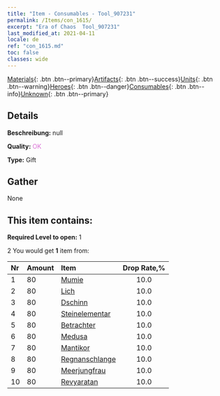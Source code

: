 ```yaml
---
title: "Item - Consumables - Tool_907231"
permalink: /Items/con_1615/
excerpt: "Era of Chaos  Tool_907231"
last_modified_at: 2021-04-11
locale: de
ref: "con_1615.md"
toc: false
classes: wide
---
```

 [Materials](/de/Items/){: .btn .btn--primary}[Artifacts](/de/Items/Artifacts/){: .btn .btn--success}[Units](/de/Items/Units/){: .btn .btn--warning}[Heroes](/de/Items/Heroes/){: .btn .btn--danger}[Consumables](/de/Items/Consumables/){: .btn .btn--info}[Unknown](/de/Items/Unknown/){: .btn .btn--primary}

## Details
 **Beschreibung:** null

 **Quality:** <span style="color: #DA70D6">OK</span>

 **Type:** Gift

## Gather

  None

## This item contains:

 **Required Level to open:** 1

 2 You would get **1** item  from:

  | Nr | Amount |     Item    | Drop Rate,% |
  |:---|:-------|:------------|:---------:|
  | 1 | 80 | [Mumie](/de/Items/unt_215/) | 10.0 | 
  | 2 | 80 | [Lich](/de/Items/unt_212/) | 10.0 | 
  | 3 | 80 | [Dschinn](/de/Items/unt_239/) | 10.0 | 
  | 4 | 80 | [Steinelementar](/de/Items/unt_266/) | 10.0 | 
  | 5 | 80 | [Betrachter](/de/Items/unt_246/) | 10.0 | 
  | 6 | 80 | [Medusa](/de/Items/unt_247/) | 10.0 | 
  | 7 | 80 | [Mantikor](/de/Items/unt_249/) | 10.0 | 
  | 8 | 80 | [Regnanschlange](/de/Items/unt_276/) | 10.0 | 
  | 9 | 80 | [Meerjungfrau](/de/Items/unt_277/) | 10.0 | 
  | 10 | 80 | [Revyaratan](/de/Items/unt_280/) | 10.0 | 
